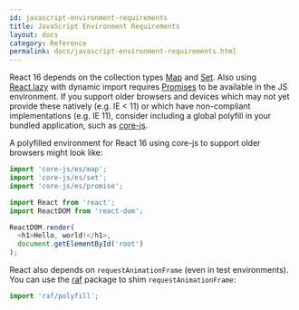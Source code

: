 ```yaml
---
id: javascript-environment-requirements
title: JavaScript Environment Requirements
layout: docs
category: Reference
permalink: docs/javascript-environment-requirements.html
---
```


React 16 depends on the collection types [Map](https://developer.mozilla.org/en-US/docs/Web/JavaScript/Reference/Global_Objects/Map) and [Set](https://developer.mozilla.org/en-US/docs/Web/JavaScript/Reference/Global_Objects/Set). Also using [React.lazy](/docs/react-api.html#reactlazy) with dynamic import requires [Promises](https://developer.mozilla.org/en-US/docs/Web/JavaScript/Reference/Global_Objects/Promise) to be available in the JS environment. If you support older browsers and devices which may not yet provide these natively (e.g. IE < 11) or which have non-compliant implementations (e.g. IE 11), consider including a global polyfill in your bundled application, such as [core-js](https://github.com/zloirock/core-js).

A polyfilled environment for React 16 using core-js to support older browsers might look like:

```js
import 'core-js/es/map';
import 'core-js/es/set';
import 'core-js/es/promise';

import React from 'react';
import ReactDOM from 'react-dom';

ReactDOM.render(
  <h1>Hello, world!</h1>,
  document.getElementById('root')
);
```

React also depends on `requestAnimationFrame` (even in test environments).  
You can use the [raf](https://www.npmjs.com/package/raf) package to shim `requestAnimationFrame`:

```js
import 'raf/polyfill';
```
